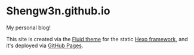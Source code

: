# Shengw3n.github.io

My personal blog! 

This site is created via the [Fluid theme](https://hexo.fluid-dev.com/docs/en/) for the static [Hexo framework](https://hexo.io/index.html), and it's deployed via [GitHub Pages](https://pages.github.com/).
